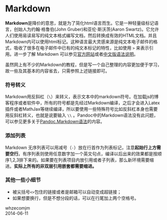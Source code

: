 # Markdown

**Markdown**是降价的意思，就是为了简化html语言而生。它是一种轻量级标记语言，创始人为约翰·格鲁伯(John Gruber)和亚伦·斯沃茨(Aaron Swartz)。它允许人们使用易读易写的纯文本格式编写文档，然后转换成有效的HTML文档。并且Markdown内可以使用html标记。这种语言最大灵感来源是纯文本电子邮件的格式，吸收了很多在电子邮件中已有的纯文本标记的特性，比如使用 `>` 来表示引用。进一步了解 Markdown 可以参见[官方网站](http://daringfireball.net/projects/markdown/)或者[中文版语法说明](http://wowubuntu.com/markdown/)。

虽然网上有不少的Markdown的教程，但是写一个自己整理的内容更加便于学习，故一些及其基本的内容省去，只需参照上述链接即可。

### 符号转义
Markdown用反斜杠（`\`）来转义，表示文本中的markdown符号。在加载js的博客程序或者软件中，所有的符号都是先经过Markdown编译，之后才会进入Latex插件或者MathJax等继续编译，所以要使用一些特殊符号比如反斜杠本身也需要用反斜杠转义，也就是说要输入 `\\` 。Pandoc中的Markdown语法没有此问题，可以参见更多关于[Pandoc.Markdown语法](soft:latex:pandoc)的内容。

### 添加列表
Markdown 无序列表可以用减号（`-`）放在行首作为列表标记，注意**起始行上方需要空行**。有序列表则使用任意数字加一个英文句点，编译以后出来的效果都是按顺序1,2,3排下来的。如果要在列表项目内放引用或者子列表，那么新环境需要缩进。**实际上所有的非双层引用嵌套都需要缩进。**

### 其他一些小细节
* 被尖括号<code>&lt;&gt;</code>包住的链接或者是邮箱可以自动变成超链接；
* 如果想要换行，但是不想分段的话，可以在行尾加上两个空格号。

whzecomjm  
2014-06-11